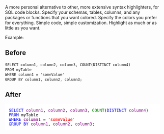 A more personal alternative to other, more extensive syntax highlighters, for SQL code blocks. Specify your schemas, tables, columns, and any packages or functions that you want colored. Specify the colors you prefer for everything. Simple code, simple customization. Highlight as much or as little as you want.


Example: 

## Before

```
SELECT column1, column2, column3, COUNT(DISTINCT column4)  
FROM myTable 
WHERE column1 = 'someValue' 
GROUP BY column1, column2, column3;    
```

## After

![Image of Highlighted Code Block](./ExampleOfHighlighting.png)
